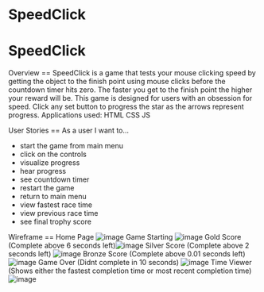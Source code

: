 # SpeedClick
# SpeedClick


Overview == 
SpeedClick is a game that tests your mouse clicking speed by getting the object to the finish point using mouse clicks before the countdown timer hits zero. The faster you get to the finish point the higher your reward will be. This game is designed for users with an obsession for speed. Click any set button to progress the star as the arrows represent progress.
Applications used: HTML CSS JS

User Stories == 
As a user I want to...  
  - start the game from main menu
  - click on the controls
  - visualize progress
  - hear progress
  - see countdown timer
  - restart the game
  - return to main menu
  - view fastest race time
  - view previous race time
  - see final trophy score
 
 
Wireframe == 
Home Page ![image](https://media.git.generalassemb.ly/user/49403/files/5800a63f-1882-4561-b596-3025fe584cd4) 
Game Starting 
![image](https://media.git.generalassemb.ly/user/49403/files/819eb691-d383-48dd-b4e6-90d2d1a60465) 
Gold Score (Complete above 6 seconds left)![image](https://media.git.generalassemb.ly/user/49403/files/5ef856e4-5500-4efd-abbf-b5c5aa4b3e51)
Silver Score (Complete above 2 seconds left) ![image](https://media.git.generalassemb.ly/user/49403/files/4644b34c-968e-4f53-b2c4-49417998610f)
Bronze Score (Complete above 0.01 seconds left) ![image](https://media.git.generalassemb.ly/user/49403/files/c4249c15-356e-47db-b367-c40af34bfef9)
Game Over (Didnt complete in 10 seconds) ![image](https://media.git.generalassemb.ly/user/49403/files/e065827c-6a8c-4adc-a5f7-c287deb95268)
Time Viewer (Shows either the fastest completion time or most recent completion time) ![image](https://media.git.generalassemb.ly/user/49403/files/96cc68e6-431c-432a-a09a-63efd30e2b6a)


